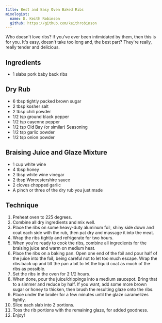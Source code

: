```yaml
---
title: Best and Easy Oven Baked Ribs
mixologist:
  name: D. Keith Robinson
  github: https://github.com/keithrobinson
---
```


Who doesn't love ribs? If you've ever been intimidated by them, then this is for you. It's easy, doesn't take too long and, the best part? They're really, really tender and delicious.

Ingredients
-----------
* 1 slabs pork baby back ribs

Dry Rub
-----------
* 6 tbsp tightly packed brown sugar
* 2 tbsp kosher salt
* 2 tbsp chili powder
* 1/2 tsp ground black pepper
* 1/2 tsp cayenne pepper
* 1/2 tsp Old Bay (or similar) Seasoning
* 1/2 tsp garlic powder
* 1/2 tsp onion powder

Braising Juice and Glaze Mixture
-----------

* 1 cup white wine
* 4 tbsp honey
* 2 tbsp white wine vinegar
* 2 tbsp Worcestershire sauce
* 2 cloves chopped garlic
* A pinch or three of the dry rub you just made



Technique
-----------
1. Preheat oven to 225 degrees.
2. Combine all dry ingredients and mix well.
3. Place the ribs on some heavy-duty aluminum foil, shiny side down and coat each side with the rub, then pat dry and massage it into the meat.
4. Wrap the ribs tightly and refrigerate for two hours.
5. When you're ready to cook the ribs, combine all ingredients for the braising juice and warm on medium heat.
6. Place the ribs on a baking pan. Open one end of the foil and pour half of the juice into the foil, being careful not to let too much escape. Wrap the ribs back up and tilt the pan a bit to let the liquid coat as much of the ribs as possible.
7. Set the ribs in the oven for 2 1/2 hours.
8. When done, pour the juice/drippings into a medium saucepot. Bring that to a simmer and reduce by half. If you want, add some more brown sugar or honey to thicken, then brush the resulting glaze onto the ribs.
9. Place under the broiler for a few minutes until the glaze caramelizes lightly.
10. Slice each slab into 2 portions.
11. Toss the rib portions with the remaining glaze, for added goodness.
12. Enjoy!


